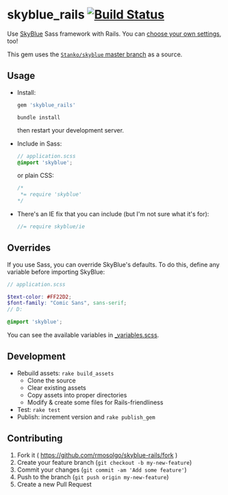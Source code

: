 # skyblue_rails [![Build Status](https://travis-ci.org/rmosolgo/skyblue-rails.svg?branch=master)](https://travis-ci.org/rmosolgo/skyblue-rails)

Use [SkyBlue](http://stanko.github.io/skyblue/) Sass framework with Rails. You can [choose your own settings](#overrides), too!

This gem uses the [`Stanko/skyblue` master branch](https://github.com/Stanko/skyblue) as a source.

## Usage

- Install:

  ```ruby
  gem 'skyblue_rails'
  ```

  ```
  bundle install
  ```

  then restart your development server.

- Include in Sass:

  ```scss
  // application.scss
  @import 'skyblue';
  ```

  or plain CSS:

  ```css
  /*
   *= require 'skyblue'
  */
  ```

- There's an IE fix that you can include (but I'm not sure what it's for):

  ```javascript
  //= require skyblue/ie
  ```

## Overrides

If you use Sass, you can override SkyBlue's defaults. To do this, define any variable before importing SkyBlue:

```scss
// application.scss

$text-color: #FF22D2;
$font-family: "Comic Sans", sans-serif;
// D:

@import 'skyblue';
```

You can see the available variables in [_variables.scss](https://github.com/rmosolgo/skyblue_rails/blob/master/assets/stylesheets/skyblue/_variables.scss).


## Development

- Rebuild assets: `rake build_assets`
  - Clone the source
  - Clear existing assets
  - Copy assets into proper directories
  - Modify & create some files for Rails-friendliness
- Test: `rake test`
- Publish: increment version and `rake publish_gem`

## Contributing

1. Fork it ( https://github.com/rmosolgo/skyblue-rails/fork )
2. Create your feature branch (`git checkout -b my-new-feature`)
3. Commit your changes (`git commit -am 'Add some feature'`)
4. Push to the branch (`git push origin my-new-feature`)
5. Create a new Pull Request
